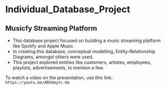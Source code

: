 # Individual_Database_Project

## Musicfy Streaming Platform
- This database project focused on building a music streaming platform like Spotify and Apple Music.
- In creating this database, conceptual modelling, Entity-Relationship Diagrams, amongst others were used.
- This project explored entities like customers, artistes, employees, playlists, advertisements, to mention a few. 



To watch a video on the presentation, use this link: `https://youtu.be/ARhGmytc-Ho`
